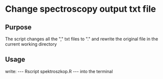 # Change spectroscopy output txt file

## Purpose

The script changes all the "," txt files to "." and rewrite the original file in the current working directory

## Usage

write: --- Rscript spektroszkop.R --- into the terminal 
